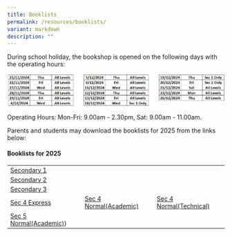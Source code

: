 ```yaml
---
title: Booklists
permalink: /resources/booklists/
variant: markdown
description: ""
---
```

During school holiday, the bookshop is opened on the following days with the operating hours:  

![bookshop operating hours](/images/Usefullinks/bookshophours2025.png)

Operating Hours: Mon-Fri: 9.00am - 2.30pm, Sat: 9.00am - 11.00am.

Parents and students may download the booklists for 2025 from the links below:

#### **Booklists for 2025**

| |  |  |
|-|-|-|
| [Secondary 1](/files/Forparents/Booklists/Booklist_2025_Sec_1.pdf)  |  |
| [Secondary 2](/files/Forparents/Booklists/Booklist_2025_Sec_2.pdf) |  |
| [Secondary 3](/files/Forparents/Booklists/Booklist_2025_Sec_3.pdf)  |  |
| [Sec 4 Express](/files/Forparents/Booklists/Booklist_2025_Sec_4exp.pdf)| [Sec 4 Normal(Academic)](/files/Forparents/Booklists/Booklist_2025_Sec_4na.pdf) | [Sec 4 Normal(Technical)](/files/Forparents/Booklists/Booklist_2025_Sec_4nt.pdf) | 
| [Sec 5 Normal(Academic)](/files/Forparents/Booklists/Booklist_2025_Sec_5na.pdf)) | ||